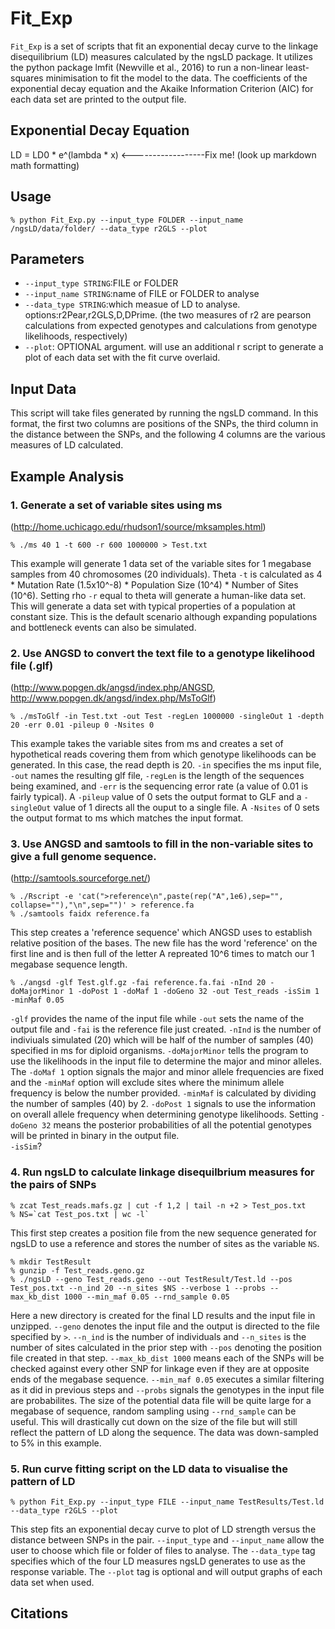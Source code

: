 # Fit_Exp

`Fit_Exp` is a set of scripts that fit an exponential decay curve to the linkage disequilibrium (LD) measures calculated by the ngsLD package. It utilizes the python package lmfit (Newville et al., 2016) to run a non-linear least-squares minimisation to fit the model to the data. The coefficients of the exponential decay equation and the Akaike Information Criterion (AIC) for each data set are printed to the output file. 

## Exponential Decay Equation
LD = LD0 * e^(lambda * x) <------------------Fix me! (look up markdown math formatting)

## Usage
	% python Fit_Exp.py --input_type FOLDER --input_name /ngsLD/data/folder/ --data_type r2GLS --plot

## Parameters
* `--input_type STRING`:FILE or FOLDER
* `--input_name STRING`:name of FILE or FOLDER to analyse
* `--data_type STRING`:which measue of LD to analyse. options:r2Pear,r2GLS,D,DPrime. (the two measures of r2 are pearson calculations from expected genotypes and calculations from genotype likelihoods, respectively)
* `--plot`: OPTIONAL argument. will use an additional r script to generate a plot of each data set with the fit curve overlaid. 

## Input Data
This script will take files generated by running the ngsLD command. In this format, the first two columns are positions of the SNPs, the third column in the distance between the SNPs, and the following 4 columns are the various measures of LD calculated.

## Example Analysis
### 1. Generate a set of variable sites using ms
(http://home.uchicago.edu/rhudson1/source/mksamples.html)
	
	% ./ms 40 1 -t 600 -r 600 1000000 > Test.txt

This example will generate 1 data set of the variable sites for 1 megabase samples from 40 chromosomes (20 individuals). Theta `-t` is calculated as 4 * Mutation Rate (1.5x10^-8) * Population Size (10^4) * Number of Sites (10^6). Setting rho `-r` equal to theta will generate a human-like data set. This will generate a data set with typical properties of a population at constant size. This is the default scenario although expanding populations and bottleneck events can also be simulated. 

### 2. Use ANGSD to convert the text file to a genotype likelihood file (.glf)
(http://www.popgen.dk/angsd/index.php/ANGSD, http://www.popgen.dk/angsd/index.php/MsToGlf)

	% ./msToGlf -in Test.txt -out Test -regLen 1000000 -singleOut 1 -depth 20 -err 0.01 -pileup 0 -Nsites 0

This example takes the variable sites from ms and creates a set of hypothetical reads covering them from which genotype likelihoods can be generated. In this case, the read depth is 20. `-in` specifies the ms input file, `-out` names the resulting glf file, `-regLen` is the length of the sequences being examined, and `-err` is the sequencing error rate (a value of 0.01 is fairly typical). A `-pileup` value of 0 sets the output format to GLF and a `-singleOut` value of 1 directs all the ouput to a single file. A `-Nsites` of 0 sets the output format to ms which matches the input format.

### 3. Use ANGSD and samtools to fill in the non-variable sites to give a full genome sequence.
(http://samtools.sourceforge.net/)

	% ./Rscript -e 'cat(">reference\n",paste(rep("A",1e6),sep="", collapse=""),"\n",sep="")' > reference.fa 
	% ./samtools faidx reference.fa

This step creates a 'reference sequence' which ANGSD uses to establish relative position of the bases. The new file has the word 'reference' on the first line and is then full of the letter A repreated 10^6 times to match our 1 megabase sequence length. 

	% ./angsd -glf Test.glf.gz -fai reference.fa.fai -nInd 20 -doMajorMinor 1 -doPost 1 -doMaf 1 -doGeno 32 -out Test_reads -isSim 1 -minMaf 0.05

`-glf` provides the name of the input file while `-out` sets the name of the output file and `-fai` is the reference file just created. `-nInd` is the number of indiviuals simulated (20) which will be half of the number of samples (40) specified in ms for diploid organisms. `-doMajorMinor` tells the program to use the likelihoods in the input file to determine the major and minor alleles. The `-doMaf 1` option signals the major and minor allele frequencies are fixed and the `-minMaf` option will exclude sites where the minimum allele frequency is below the number provided. `-minMaf` is calculated by dividing the number of samples (40) by 2. `-doPost 1` signals to use the information on overall allele frequency when determining genotype likelihoods. Setting `-doGeno 32` means the posterior probabilities of all the potential genotypes will be printed in binary in the output file.    
`-isSim`?

### 4. Run ngsLD to calculate linkage disequilbrium measures for the pairs of SNPs

	% zcat Test_reads.mafs.gz | cut -f 1,2 | tail -n +2 > Test_pos.txt
	% NS=`cat Test_pos.txt | wc -l` 
	
This first step creates a position file from the new sequence generated for ngsLD to use a reference and stores the number of sites as the variable `NS`. 

	% mkdir TestResult
	% gunzip -f Test_reads.geno.gz
	% ./ngsLD --geno Test_reads.geno --out TestResult/Test.ld --pos Test_pos.txt --n_ind 20 --n_sites $NS --verbose 1 --probs --max_kb_dist 1000 --min_maf 0.05 --rnd_sample 0.05

Here a new directory is created for the final LD results and the input file in unzipped. `--geno` denotes the input file and the output is directed to the file specified by `>`. `--n_ind` is the number of individuals and `--n_sites` is the number of sites calculated in the prior step with `--pos` denoting the  position file created in that step. `--max_kb_dist 1000` means each of the SNPs will be checked against every other SNP for linkage even if they are at opposite ends of the megabase sequence. `--min_maf 0.05` executes a similar filtering as it did in previous steps and `--probs` signals the genotypes in the input file are probabilites. The size of the potential data file will be quite large for a megabase of sequence, random sampling using `--rnd_sample` can be useful. This will drastically cut down on the size of the file but will still reflect the pattern of LD along the sequence. The data was down-sampled to 5% in this example. 

### 5. Run curve fitting script on the LD data to visualise the pattern of LD

	% python Fit_Exp.py --input_type FILE --input_name TestResults/Test.ld --data_type r2GLS --plot

This step fits an exponential decay curve to plot of LD strength versus the distance between SNPs in the pair. `--input_type` and `--input_name` allow the user to choose which file or folder of files to analyse. The `--data_type` tag specifies which of the four LD measures ngsLD generates to use as the response variable. The `--plot` tag is optional and will output graphs of each data set when used.


## Citations
